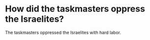 # How did the taskmasters oppress the Israelites?

The taskmasters oppressed the Israelites with hard labor.
